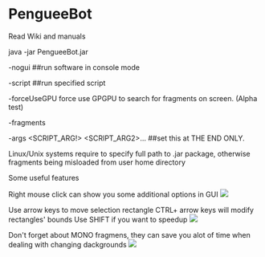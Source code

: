 # PengueeBot
Read Wiki and manuals


java -jar PengueeBot.jar

-nogui ##run software in console mode

-script <ScriptFileName> ##run specified script
  
-forceUseGPU force use GPGPU to search for fragments on screen. (Alpha test)

-fragments <CUSTOM FRAGMENTS DIRECTORY PATH>
  
-args <SCRIPT_ARG!> <SCRIPT_ARG2>... ##set this at THE END ONLY.

Linux/Unix systems require to specify full path to .jar package, otherwise fragments being misloaded from user home directory

Some useful features

Right mouse click can show you some additional options in GUI
![](https://puu.sh/EZ4ge/0a5480bb95.gif)


Use arrow keys to move selection rectangle
CTRL+ arrow keys will modify rectangles' bounds
Use SHIFT if you want to speedup
![](https://puu.sh/EZ4is/6bbe8b44ab.gif)


Don't forget about MONO fragmens, they can save you alot of time when dealing with changing dackgrounds
![](https://puu.sh/EZ4qk/a8c0b0a3db.gif)
